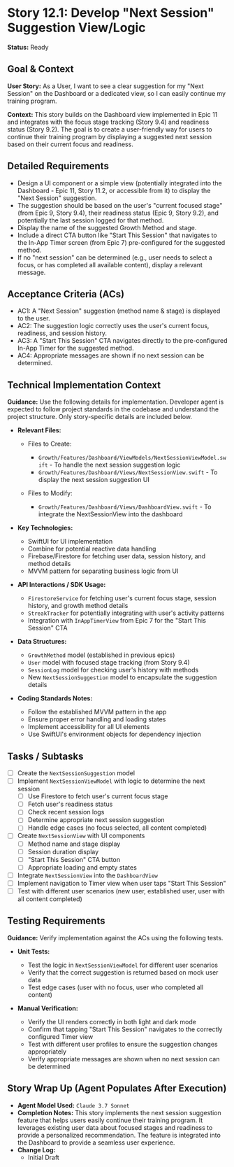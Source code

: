 # Story 12.1: Develop "Next Session" Suggestion View/Logic

**Status:** Ready

## Goal & Context

**User Story:** As a User, I want to see a clear suggestion for my "Next Session" on the Dashboard or a dedicated view, so I can easily continue my training program.

**Context:** This story builds on the Dashboard view implemented in Epic 11 and integrates with the focus stage tracking (Story 9.4) and readiness status (Story 9.2). The goal is to create a user-friendly way for users to continue their training program by displaying a suggested next session based on their current focus and readiness.

## Detailed Requirements

- Design a UI component or a simple view (potentially integrated into the Dashboard - Epic 11, Story 11.2, or accessible from it) to display the "Next Session" suggestion.
- The suggestion should be based on the user's "current focused stage" (from Epic 9, Story 9.4), their readiness status (Epic 9, Story 9.2), and potentially the last session logged for that method.
- Display the name of the suggested Growth Method and stage.
- Include a direct CTA button like "Start This Session" that navigates to the In-App Timer screen (from Epic 7) pre-configured for the suggested method.
- If no "next session" can be determined (e.g., user needs to select a focus, or has completed all available content), display a relevant message.

## Acceptance Criteria (ACs)

- AC1: A "Next Session" suggestion (method name & stage) is displayed to the user.
- AC2: The suggestion logic correctly uses the user's current focus, readiness, and session history.
- AC3: A "Start This Session" CTA navigates directly to the pre-configured In-App Timer for the suggested method.
- AC4: Appropriate messages are shown if no next session can be determined.

## Technical Implementation Context

**Guidance:** Use the following details for implementation. Developer agent is expected to follow project standards in the codebase and understand the project structure. Only story-specific details are included below.

- **Relevant Files:**

  - Files to Create: 
    - `Growth/Features/Dashboard/ViewModels/NextSessionViewModel.swift` - To handle the next session suggestion logic
    - `Growth/Features/Dashboard/Views/NextSessionView.swift` - To display the next session suggestion UI
  
  - Files to Modify: 
    - `Growth/Features/Dashboard/Views/DashboardView.swift` - To integrate the NextSessionView into the dashboard

- **Key Technologies:**

  - SwiftUI for UI implementation
  - Combine for potential reactive data handling
  - Firebase/Firestore for fetching user data, session history, and method details
  - MVVM pattern for separating business logic from UI

- **API Interactions / SDK Usage:**

  - `FirestoreService` for fetching user's current focus stage, session history, and growth method details
  - `StreakTracker` for potentially integrating with user's activity patterns
  - Integration with `InAppTimerView` from Epic 7 for the "Start This Session" CTA

- **Data Structures:**

  - `GrowthMethod` model (established in previous epics)
  - `User` model with focused stage tracking (from Story 9.4)
  - `SessionLog` model for checking user's history with methods
  - New `NextSessionSuggestion` model to encapsulate the suggestion details

- **Coding Standards Notes:**
  - Follow the established MVVM pattern in the app
  - Ensure proper error handling and loading states
  - Implement accessibility for all UI elements
  - Use SwiftUI's environment objects for dependency injection

## Tasks / Subtasks

- [ ] Create the `NextSessionSuggestion` model
- [ ] Implement `NextSessionViewModel` with logic to determine the next session
  - [ ] Use Firestore to fetch user's current focus stage
  - [ ] Fetch user's readiness status
  - [ ] Check recent session logs
  - [ ] Determine appropriate next session suggestion
  - [ ] Handle edge cases (no focus selected, all content completed)
- [ ] Create `NextSessionView` with UI components
  - [ ] Method name and stage display
  - [ ] Session duration display
  - [ ] "Start This Session" CTA button
  - [ ] Appropriate loading and empty states
- [ ] Integrate `NextSessionView` into the `DashboardView`
- [ ] Implement navigation to Timer view when user taps "Start This Session"
- [ ] Test with different user scenarios (new user, established user, user with all content completed)

## Testing Requirements

**Guidance:** Verify implementation against the ACs using the following tests.

- **Unit Tests:** 
  - Test the logic in `NextSessionViewModel` for different user scenarios
  - Verify that the correct suggestion is returned based on mock user data
  - Test edge cases (user with no focus, user who completed all content)

- **Manual Verification:** 
  - Verify the UI renders correctly in both light and dark mode
  - Confirm that tapping "Start This Session" navigates to the correctly configured Timer view
  - Test with different user profiles to ensure the suggestion changes appropriately
  - Verify appropriate messages are shown when no next session can be determined

## Story Wrap Up (Agent Populates After Execution)

- **Agent Model Used:** `Claude 3.7 Sonnet`
- **Completion Notes:** This story implements the next session suggestion feature that helps users easily continue their training program. It leverages existing user data about focused stages and readiness to provide a personalized recommendation. The feature is integrated into the Dashboard to provide a seamless user experience.
- **Change Log:**
  - Initial Draft 